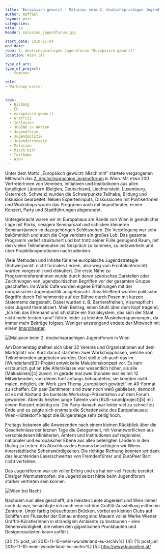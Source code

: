 ```yaml
---
title: 'Europäisch gewürzt - Malusion beim 2. deutschsprachigen Jugendforum in Wien'
author: Raffael
layout: post
categories:
vita: ja
header: malusion_jugendforum.jpg

start_date: 2010-11-04
end_date: 
room: 2. deutschsprachiges Jugendforum "Europäisch gewürzt"
location: Wien (A)

type_of_art: 
type_of_project:
  - Seminar

role:
- Workshop-Leiter


tags:
  - Bildung
  - EU
  - europäisch gewürzt
  - Graffiti
  - Inklusion
  - JUGEND in Aktion
  - Jugendforum
  - Jugendpolitik
  - Jugendstrategie
  - Malusion
  - Misch mit!
  - Teilhabe
  - Wien
---
```


Unter dem Motto „Europäisch gewürzt: Misch mit!“ startete vergangenen Mittwoch das [2. deutschsprachige Jugendforum](http://jugendforum.cc) in Wien. Mit etwa 200 VertreterInnen von Vereinen, Initiativen und Institutionen aus allen beteiligten Ländern (Belgien, Deutschland, Liechtenstein, Luxemburg, Österreich, Schweiz) wurden die Schwerpunkte Teilhabe, Bildung und Inklusion bearbeitet. Neben Experteninputs, Diskussionen mit PolitikerInnen und Workshops wurde das Programm auch mit Improtheater, einem Konzert, Party und Stadtführungen abgerundet.

<!--more-->

Untergebracht waren wir im Europahaus am Rande von Wien in gemütlicher Lage mit Parks, riesigem Seminarsaal und schicken kleineren Seminarräumen im dazugehörigen Schlösschen. Die Verpflegung war sehr bekömmlich und auch die Orga verdient ein großes Lob. Das gesamte Programm verlief strukturiert und bot trotz seiner Fülle genügend Raum, mit den vielen Teilnehmenden ins Gespräch zu kommen, zu netzwerkeln und über Projektkooperationen nachzudenken.

Viele Methoden und Inhalte für eine europäische Jugendstrategie (Schwerpunkt: nicht formales Lernen, also weg vom Frontalunterricht) wurden vorgestellt und diskutiert. Die erste Nähe zu ProgrammreferentInnen wurde durch deren szenisches Darstellen oder Zeichnungen von jugendpolitischen Begriffen vor der gesamten Gruppe geschaffen. Im World Café wurden eigene Erfahrungen mit der europäischen Jugendpolitik ausgetauscht. Anschließend wurden politische Begriffe durch Teilnehmende auf der Bühne durch Posen mit kurzen Statements dargestellt. Dabei wurden z. B. Barrierefreiheit, Visumspflicht oder Jugend thematisiert. Mein Beitrag, einen Stuhl über dem Kopf tragend, „Ich bin das Ehrenamt und ich stütze ein Sozialsystem, das sich der Staat nicht mehr leisten kann“ führte leider zu leichten Muskelverspannungen, da immer mehr Beiträge folgten. Weniger anstrengend endete der Mittwoch mit einem [Improtheater][2].


![Malusion beim 2. deutschsprachigen Jugendforum in Wien]({{site.imgpath}}/jugendforum_malusion_01_w.jpg)

Am Donnerstag stellten sich über 30 Vereine und Organisationen auf dem Marktplatz vor. Kurz darauf starteten zwei Workshopphasen, welche von Teilnehmenden angeboten wurden. Dort stellte ich auch das im [Wunderland][3]-Projekt entwickelte Malusionskonzept vor. Es kam erstaunlich gut an (die Altersklasse war wesentlich höher, als alle [Malusionen][4] zuvor). In gerade mal zwei Stunden war es mit 12 Mitwirkenden, von denen fünf anfangs behaupteten, sie könnten nicht malen, möglich, ein Werk zum Thema „europäisch gewürzt“ im A0-Format zu schaffen. Ein paar Zentimeter sind zwar noch weiß geblieben, dennoch ist es mit Abstand die bunteste Workshop-Präsentation auf dem Forum geworden. Abends heizten junge Talente vom [KUS-soundproject][5] mit einem Konzert mächtig ein. Die Party danach war leider viel zu schnell zu Ende und es zeigte sich erstmals die Schattenseite des Europahauses: Wien-Hütteldorf klappt die Bürgersteige sehr zeitig hoch.

Freitags bekamen alle Anwesenden nach einem kleinen Rückblick über die Geschehnisse der letzten Tage die Gelegenheit, mit Verantwortlichen aus verschiedenen Ministerien, Ämtern und Institutionen auf regionaler, nationaler und europäischer Ebene aus allen beteiligten Ländern in den Dialog zu treten. Als Abschluss des Forums besichtigten wir Wiens innerstädtische Sehenswürdigkeiten. Die richtige Richtung konnten wir dank des leuchtenden Laserschwertes von Fremdenführer und EuroPeer Bart nicht verfehlen.

Das Jugendforum war ein voller Erfolg und es hat mir viel Freude bereitet. Einziger Wermutstropfen: die Jugend selbst hätte beim Jugendforum stärker vertreten sein können.

![Wien bei Nacht]({{site.imgpath}}/jugendforumwien_03_w.jpg)

Nachdem nun alles geschafft, die meisten Leute abgereist und Wien immer noch da war, besichtigte ich noch eine schöne Graffiti-Ausstellung mitten im Zentrum. Unter farbig beleuchteten Brücken, vorbei an kleinen Clubs auf Schiffen am Flussufer der Donau entlang sind Mauern voller Werke Wiener Graffiti-KünstlerInnen in strandigem Ambiente zu bestaunen - eine Sehenswürdigkeit, die neben den gigantischen Prunkbauten und Designerpalästen kaum auffällt.



 [1]: http://jugendforum.cc
 [2]: http://www.theaterworks.at/
 [3]: {% post_url 2015-11-10-mein-wunderland-eu-archiv%}
 [4]: {% post_url 2015-11-10-mein-wunderland-eu-archiv%}
 [5]: http://www.kusonline.at/